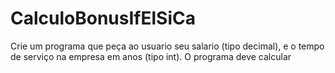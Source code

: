 # CalculoBonusIfElSiCa
Crie um programa que peça ao usuario seu salario (tipo decimal), e o tempo de serviço na empresa em anos (tipo int). O programa deve calcular
